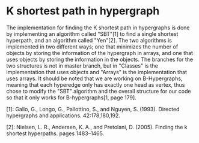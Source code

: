 # K shortest path in hypergraph

The implementation for finding the K shortest path in hypergraphs is done by implementing an algorithm called "SBT"[1] to find a single shortest hyperpath, and an algorithm called "Yen"[2]. The two algorithms is implemented in two different ways; one that minimizes the number of objects by storing the information of the hypergraph in arrays, and one that uses objects by storing the information in the objects. The branches for the two structures is not in master branch, but in "Classes" is the implementation that uses objects and "Arrays" is the implementation that uses arrays. It should be noted that we are working on B-Hypergraphs, meaning that each hyperedge only has exactly one head as vertex, thus chose to modify the "SBT" algorithm and the overall structure for our code so that it only works for B-hypergraphs[1, page 179].

[1]: Gallo, G., Longo, G., Pallottino, S., and Nguyen, S. (1993). Directed hypergraphs and applications. 42:178,180,192.

[2]: Nielsen, L. R., Andersen, K. A., and Pretolani, D. (2005). Finding the k shortest hyperpaths. pages 1483–1465.

